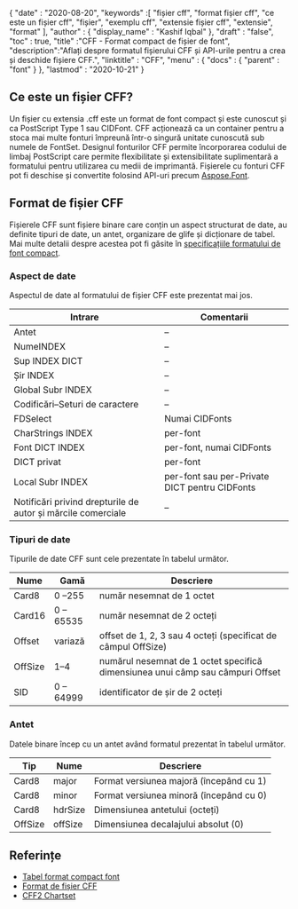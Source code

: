 {
  "date" : "2020-08-20",
  "keywords" :[ "fișier cff", "format fișier cff", "ce este un fișier cff", "fișier", "exemplu cff", "extensie fișier cff", "extensie", "format" ],
  "author" : {
    "display_name" : "Kashif Iqbal"
},
  "draft" : "false",
  "toc" : true,
  "title" :"CFF - Format compact de fișier de font",
  "description":"Aflați despre formatul fișierului CFF și API-urile pentru a crea și deschide fișiere CFF.",
  "linktitle" : "CFF",
  "menu" : {
    "docs" : {
      "parent" : "font"
}
},
  "lastmod" : "2020-10-21"
}

## Ce este un fișier CFF?

Un fișier cu extensia .cff este un format de font compact și este cunoscut și ca PostScript Type 1 sau CIDFont. CFF acționează ca un container pentru a stoca mai multe fonturi împreună într-o singură unitate cunoscută sub numele de FontSet. Designul fonturilor CFF permite încorporarea codului de limbaj PostScript care permite flexibilitate și extensibilitate suplimentară a formatului pentru utilizarea cu medii de imprimantă. Fișierele cu fonturi CFF pot fi deschise și convertite folosind API-uri precum [Aspose.Font](https://products.aspose.com/font).

## Format de fișier CFF

Fișierele CFF sunt fișiere binare care conțin un aspect structurat de date, au definite tipuri de date, un antet, organizare de glife și dicționare de tabel. Mai multe detalii despre acestea pot fi găsite în [specificațiile formatului de font compact](https://learn.microsoft.com/en-us/typography/opentype/spec/cff).

### Aspect de date
Aspectul de date al formatului de fișier CFF este prezentat mai jos.

|Intrare|Comentarii|
---|---|
|Antet|–|
|NumeINDEX|–|
|Sup INDEX DICT|–|
|Șir INDEX|–|
|Global Subr INDEX|–|
|Codificări–Seturi de caractere|–|
|FDSelect|Numai CIDFonts|
|CharStrings INDEX|per-font|
|Font DICT INDEX|per-font, numai CIDFonts|
|DICT privat|per-font|
|Local Subr INDEX|per-font sau per-Private DICT pentru CIDFonts|
|Notificări privind drepturile de autor și mărcile comerciale|–|

### Tipuri de date

Tipurile de date CFF sunt cele prezentate în tabelul următor.

|Nume|Gamă|Descriere|
---|---|---|
|Card8|0 –255|număr nesemnat de 1 octet|
|Card16|0 – 65535|număr nesemnat de 2 octeți|
|Offset|variază|offset de 1, 2, 3 sau 4 octeți (specificat de câmpul OffSize)|
|OffSize|1–4|numărul nesemnat de 1 octet specifică dimensiunea unui câmp sau câmpuri Offset|
|SID|0 – 64999|identificator de șir de 2 octeți|

### Antet

Datele binare încep cu un antet având formatul prezentat în tabelul următor.

|Tip|Nume|Descriere|
---|---|---|
|Card8|major|Format versiunea majoră (începând cu 1)|
|Card8|minor|Format versiunea minoră (începând cu 0)|
|Card8|hdrSize| Dimensiunea antetului (octeți)|
|OffSize|offSize|Dimensiunea decalajului absolut (0)|

## Referințe

* [Tabel format compact font](https://learn.microsoft.com/en-us/typography/opentype/spec/cff)
* [Format de fișier CFF](https://adobe-type-tools.github.io/font-tech-notes/pdfs/5176.CFF.pdf)
* [CFF2 Chartset](https://learn.microsoft.com/en-us/typography/opentype/spec/cff2charstr)

